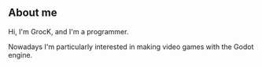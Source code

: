 ## About me

Hi, I'm GrocK, and I'm a programmer.
<!-- Todo: Finish description -->
Nowadays I'm particularly interested in making video games with the Godot engine.
